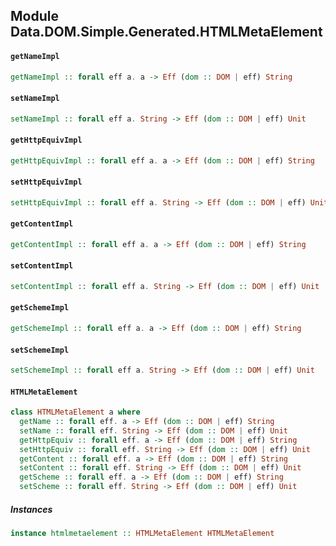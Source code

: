 ## Module Data.DOM.Simple.Generated.HTMLMetaElement

#### `getNameImpl`

``` purescript
getNameImpl :: forall eff a. a -> Eff (dom :: DOM | eff) String
```

#### `setNameImpl`

``` purescript
setNameImpl :: forall eff a. String -> Eff (dom :: DOM | eff) Unit
```

#### `getHttpEquivImpl`

``` purescript
getHttpEquivImpl :: forall eff a. a -> Eff (dom :: DOM | eff) String
```

#### `setHttpEquivImpl`

``` purescript
setHttpEquivImpl :: forall eff a. String -> Eff (dom :: DOM | eff) Unit
```

#### `getContentImpl`

``` purescript
getContentImpl :: forall eff a. a -> Eff (dom :: DOM | eff) String
```

#### `setContentImpl`

``` purescript
setContentImpl :: forall eff a. String -> Eff (dom :: DOM | eff) Unit
```

#### `getSchemeImpl`

``` purescript
getSchemeImpl :: forall eff a. a -> Eff (dom :: DOM | eff) String
```

#### `setSchemeImpl`

``` purescript
setSchemeImpl :: forall eff a. String -> Eff (dom :: DOM | eff) Unit
```

#### `HTMLMetaElement`

``` purescript
class HTMLMetaElement a where
  getName :: forall eff. a -> Eff (dom :: DOM | eff) String
  setName :: forall eff. String -> Eff (dom :: DOM | eff) Unit
  getHttpEquiv :: forall eff. a -> Eff (dom :: DOM | eff) String
  setHttpEquiv :: forall eff. String -> Eff (dom :: DOM | eff) Unit
  getContent :: forall eff. a -> Eff (dom :: DOM | eff) String
  setContent :: forall eff. String -> Eff (dom :: DOM | eff) Unit
  getScheme :: forall eff. a -> Eff (dom :: DOM | eff) String
  setScheme :: forall eff. String -> Eff (dom :: DOM | eff) Unit
```

##### Instances
``` purescript
instance htmlmetaelement :: HTMLMetaElement HTMLMetaElement
```


